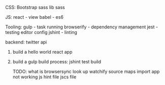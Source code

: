 CSS:
	Bootstrap sass
	lib sass

JS:
	react - view
	babel - es6

Tooling:
	gulp - task running
	browserify - dependency management
	jest - testing
	editor config
	jshint - linting

backend:
	twitter api


1. build a hello world react app
2. build a gulp build process:
	jshint
	test
	build


	TODO:
		what is browsersync
		look up watchify
		source maps
		import app not working
		js hint file
		jscs file
